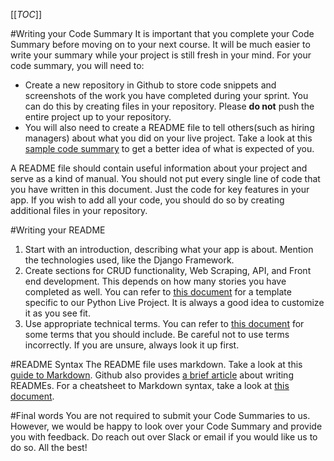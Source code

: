 [[_TOC_]]

#Writing your Code Summary
It is important that you complete your Code Summary before moving on to your next course. It will be much easier to write your summary while your project is still fresh in your mind. For your code summary, you will need to:
- Create a new repository in Github to store code snippets and screenshots of the work you have completed during your sprint. You can do this by creating files in your repository. Please **do not** push the entire project up to your repository. 
- You will also need to create a README file to tell others(such as hiring managers) about what you did on your live project. Take a look at this [sample code summary](https://github.com/BenjaminLSchwab/JobPlacementDashboard) to get a better idea of what is expected of you. 

A README file should contain useful information about your project and serve as a kind of manual. You should not put every single line of code that you have written in this document. Just the code for key features in your app. If you wish to add all your code, you should do so by creating additional files in your repository.

#Writing your README
1. Start with an introduction, describing what your app is about. Mention the technologies used, like the Django Framework.
2. Create sections for CRUD functionality, Web Scraping, API, and Front end development. This depends on how many stories you have completed as well. You can refer to [this document](https://docs.google.com/document/d/1NuhWe3Sa0RPdyM4bPmrBe--P8V7ri8t5G9OipMEhdGk/edit?usp=sharing) for a template specific to our Python Live Project. It is always a good idea to customize it as you see fit.
3. Use appropriate technical terms. You can refer to [this document](https://docs.google.com/document/d/1BbHVev8L0QH6AFaUdf3LD-Y6dkYYqcmuAvgyhesW1bY/edit?usp=sharing) for some terms that you should include. Be careful not to use terms incorrectly. If you are unsure, always look it up first. 

#README Syntax
The README file uses markdown. Take a look at this [guide to Markdown](https://code.visualstudio.com/docs/languages/markdown). Github also provides [a brief article](https://docs.github.com/en/free-pro-team@latest/github/creating-cloning-and-archiving-repositories/about-readmes) about writing READMEs. For a cheatsheet to Markdown syntax, take a look at [this document](https://guides.github.com/pdfs/markdown-cheatsheet-online.pdf).

#Final words
You are not required to submit your Code Summaries to us. However, we would be happy to look over your Code Summary and provide you with feedback. Do reach out over Slack or email if you would like us to do so. All the best!


